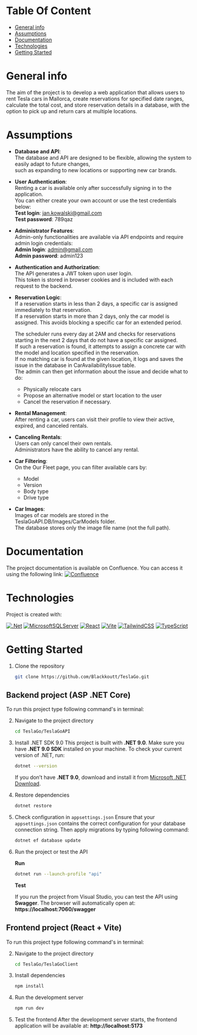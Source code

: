# Table Of Content

- [General info](#general-info)
- [Assumptions](#assumptions)
- [Documentation](#documentation)
- [Technologies](#technologies)
- [Getting Started](#getting-started)

# General info

The aim of the project is to develop a web application that allows users to rent Tesla cars in Mallorca, create reservations for specified date ranges, calculate the total cost, and store reservation details in a database, with the option to pick up and return cars at multiple locations.

# Assumptions
- **Database and API**:  
  The database and API are designed to be flexible, allowing the system to easily adapt to future changes,  
  such as expanding to new locations or supporting new car brands.
  
- **User Authentication**:  
  Renting a car is available only after successfully signing in to the application.  
  You can either create your own account or use the test credentials below:  
  **Test login**: jan.kowalski@gmail.com  
  **Test password**: 789qaz

- **Administrator Features**:  
  Admin-only functionalities are available via API endpoints and require admin login credentials:  
  **Admin login**: admin@gmail.com  
  **Admin password**: admin123

- **Authentication and Authorization**:  
  The API generates a JWT token upon user login.  
  This token is stored in browser cookies and is included with each request to the backend.

- **Reservation Logic**:  
  If a reservation starts in less than 2 days, a specific car is assigned immediately to that reservation.  
  If a reservation starts in more than 2 days, only the car model is assigned. This avoids blocking a specific car for an extended period.

  The scheduler runs every day at 2AM and checks for reservations starting in the next 2 days that do not have a specific car assigned.  
  If such a reservation is found, it attempts to assign a concrete car with the model and location specified in the reservation.  
  If no matching car is found at the given location, it logs and saves the issue in the database in CarAvailabilityIssue table.  
  The admin can then get information about the issue and decide what to do:  
  - Physically relocate cars  
  - Propose an alternative model or start location to the user  
  - Cancel the reservation if necessary.

- **Rental Management**:  
  After renting a car, users can visit their profile to view their active, expired, and canceled rentals.

- **Canceling Rentals**:  
  Users can only cancel their own rentals.  
  Administrators have the ability to cancel any rental.

- **Car Filtering**:  
  On the Our Fleet page, you can filter available cars by:  
  - Model  
  - Version  
  - Body type  
  - Drive type

- **Car Images**:  
  Images of car models are stored in the TeslaGoAPI.DB/Images/CarModels folder.  
  The database stores only the image file name (not the full path).

# Documentation

The project documentation is available on Confluence. You can access it using the following link: [![Confluence](https://img.shields.io/badge/confluence-%23172BF4.svg?style=for-the-badge&logo=confluence&logoColor=white)](https://mateuszstrapczuk-1743517006225.atlassian.net/wiki/spaces/TeslaRent/folder/622639?atlOrigin=eyJpIjoiMDc2NzFlNzY2NjdiNGE5NTkyMGE3ZTNjNzYzNzkxNmQiLCJwIjoiYyJ9)

# Technologies

Project is created with:

[![.Net](https://img.shields.io/badge/.NET-5C2D91?style=for-the-badge&logo=.net&logoColor=white)](https://learn.microsoft.com/en-us/dotnet/)
[![MicrosoftSQLServer](https://img.shields.io/badge/Microsoft%20SQL%20Server-CC2927?style=for-the-badge&logo=microsoft%20sql%20server&logoColor=white)](https://learn.microsoft.com/en-us/sql)
[![React](https://img.shields.io/badge/react-%2320232a.svg?style=for-the-badge&logo=react&logoColor=%2361DAFB)](https://react.dev/learn)
[![Vite](https://img.shields.io/badge/vite-%23646CFF.svg?style=for-the-badge&logo=vite&logoColor=white)](https://vite.dev/guide/)
[![TailwindCSS](https://img.shields.io/badge/tailwindcss-%2338B2AC.svg?style=for-the-badge&logo=tailwind-css&logoColor=white)](https://tailwindcss.com/docs)
[![TypeScript](https://img.shields.io/badge/typescript-%23007ACC.svg?style=for-the-badge&logo=typescript&logoColor=white)](https://www.typescriptlang.org/docs/)

# Getting Started

1. Clone the repository
   ```sh
   git clone https://github.com/Blackkoutt/TeslaGo.git
   ```

## Backend project (ASP .NET Core)

To run this project type following command's in terminal:

2. Navigate to the project directory
   ```sh
   cd TeslaGo/TeslaGoAPI
   ```
3. Install .NET SDK 9.0
   This project is built with **.NET 9.0**. Make sure you have **.NET 9.0 SDK** installed on your machine. To check your current version of .NET, run:

   ```sh
   dotnet --version
   ```

   If you don’t have **.NET 9.0**, download and install it from [Microsoft .NET Download](https://dotnet.microsoft.com/download/dotnet/9.0).

4. Restore dependencies
   ```sh
   dotnet restore
   ```
5. Check configuration in `appsettings.json`
   Ensure that your `appsettings.json` contains the correct configuration for your database connection string. Then apply migrations by typing following command:
   ```sh
   dotnet ef database update
   ```
6. Run the project or test the API

   **Run**
   ```sh
   dotnet run --launch-profile "api"
   ```

   **Test**

   If you run the project from Visual Studio, you can test the API using **Swagger**. The browser will automatically open at:  
   **https://localhost:7060/swagger**

## Frontend project (React + Vite)

To run this project type following command's in terminal:

2. Navigate to the project directory
   ```sh
   cd TeslaGo/TeslaGoClient
   ```
3. Install dependencies
   ```sh
   npm install
   ```
4. Run the development server
   ```sh
   npm run dev
   ```
5. Test the frontend
   After the development server starts, the frontend application will be available at: **http://localhost:5173**
